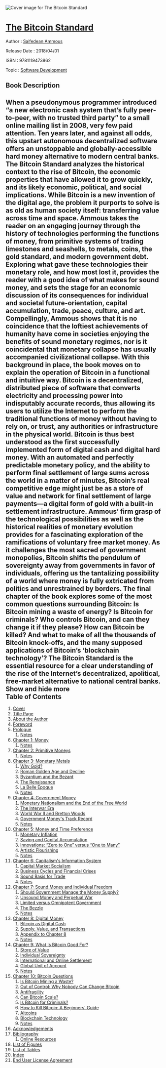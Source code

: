 ![Cover image for The Bitcoin Standard](https://imgdetail.ebookreading.net/cover/cover/20200215/EB9781119473862.jpg)

[The Bitcoin Standard](https://ebookreading.net/view/book/The+Bitcoin+Standard-EB9781119473862_1.html "The Bitcoin Standard")
====================================================================================================================

Author : [Saifedean Ammous](https://ebookreading.net/search/author/Saifedean+Ammous)

Release Date : 2018/04/01

ISBN : 9781119473862

Topic : [Software Development](https://ebookreading.net/search/category/software-development)

Book Description
-----------------

 When a pseudonymous programmer introduced “a new electronic cash system that’s fully peer-to-peer, with no trusted third party” to a small online mailing list in 2008, very few paid attention. Ten years later, and against all odds, this upstart autonomous decentralized software offers an unstoppable and globally-accessible hard money alternative to modern central banks. The Bitcoin Standard analyzes the historical context to the rise of Bitcoin, the economic properties that have allowed it to grow quickly, and its likely economic, political, and social implications.
While Bitcoin is a new invention of the digital age, the problem it purports to solve is as old as human society itself: transferring value across time and space. Ammous takes the reader on an engaging journey through the history of technologies performing the functions of money, from primitive systems of trading limestones and seashells, to metals, coins, the gold standard, and modern government debt. Exploring what gave these technologies their monetary role, and how most lost it, provides the reader with a good idea of what makes for sound money, and sets the stage for an economic discussion of its consequences for individual and societal future-orientation, capital accumulation, trade, peace, culture, and art. Compellingly, Ammous shows that it is no coincidence that the loftiest achievements of humanity have come in societies enjoying the benefits of sound monetary regimes, nor is it coincidental that monetary collapse has usually accompanied civilizational collapse.
With this background in place, the book moves on to explain the operation of Bitcoin in a functional and intuitive way. Bitcoin is a decentralized, distributed piece of software that converts electricity and processing power into indisputably accurate records, thus allowing its users to utilize the Internet to perform the traditional functions of money without having to rely on, or trust, any authorities or infrastructure in the physical world. Bitcoin is thus best understood as the first successfully implemented form of digital cash and digital hard money. With an automated and perfectly predictable monetary policy, and the ability to perform final settlement of large sums across the world in a matter of minutes, Bitcoin’s real competitive edge might just be as a store of value and network for final settlement of large payments—a digital form of gold with a built-in settlement infrastructure.
Ammous’ firm grasp of the technological possibilities as well as the historical realities of monetary evolution provides for a fascinating exploration of the ramifications of voluntary free market money. As it challenges the most sacred of government monopolies, Bitcoin shifts the pendulum of sovereignty away from governments in favor of individuals, offering us the tantalizing possibility of a world where money is fully extricated from politics and unrestrained by borders.
The final chapter of the book explores some of the most common questions surrounding Bitcoin: Is Bitcoin mining a waste of energy? Is Bitcoin for criminals? Who controls Bitcoin, and can they change it if they please? How can Bitcoin be killed? And what to make of all the thousands of Bitcoin knock-offs, and the many supposed applications of Bitcoin’s ‘blockchain technology’? The Bitcoin Standard is the essential resource for a clear understanding of the rise of the Internet’s decentralized, apolitical, free-market alternative to national central banks.
        Show and hide more                
Table of Contents
-----------------

1. [Cover](https://ebookreading.net/view/book/The+Bitcoin+Standard-EB9781119473862_1.html)
1. [Title Page](https://ebookreading.net/view/book/The+Bitcoin+Standard-EB9781119473862_3.html)
1. [About the Author](https://ebookreading.net/view/book/The+Bitcoin+Standard-EB9781119473862_6.html)
1. [Foreword](https://ebookreading.net/view/book/The+Bitcoin+Standard-EB9781119473862_7.html)
1. [Prologue](https://ebookreading.net/view/book/The+Bitcoin+Standard-EB9781119473862_8.html)
    1. [Notes](https://ebookreading.net/view/book/The+Bitcoin+Standard-EB9781119473862_8.html#notes)
1. [Chapter 1: Money](https://ebookreading.net/view/book/The+Bitcoin+Standard-EB9781119473862_9.html)
    1. [Notes](https://ebookreading.net/view/book/The+Bitcoin+Standard-EB9781119473862_9.html#notes)
1. [Chapter 2: Primitive Moneys](https://ebookreading.net/view/book/The+Bitcoin+Standard-EB9781119473862_10.html)
    1. [Notes](https://ebookreading.net/view/book/The+Bitcoin+Standard-EB9781119473862_10.html#notes)
1. [Chapter 3: Monetary Metals](https://ebookreading.net/view/book/The+Bitcoin+Standard-EB9781119473862_11.html)
    1. [Why Gold?](https://ebookreading.net/view/book/The+Bitcoin+Standard-EB9781119473862_11.html#head-2-3)
    1. [Roman Golden Age and Decline](https://ebookreading.net/view/book/The+Bitcoin+Standard-EB9781119473862_11.html#head-2-4)
    1. [Byzantium and the Bezant](https://ebookreading.net/view/book/The+Bitcoin+Standard-EB9781119473862_11.html#head-2-5)
    1. [The Renaissance](https://ebookreading.net/view/book/The+Bitcoin+Standard-EB9781119473862_11.html#head-2-6)
    1. [La Belle Époque](https://ebookreading.net/view/book/The+Bitcoin+Standard-EB9781119473862_11.html#head-2-7)
    1. [Notes](https://ebookreading.net/view/book/The+Bitcoin+Standard-EB9781119473862_11.html#notes)
1. [Chapter 4: Government Money](https://ebookreading.net/view/book/The+Bitcoin+Standard-EB9781119473862_12.html)
    1. [Monetary Nationalism and the End of the Free World](https://ebookreading.net/view/book/The+Bitcoin+Standard-EB9781119473862_12.html#head-2-9)
    1. [The Interwar Era](https://ebookreading.net/view/book/The+Bitcoin+Standard-EB9781119473862_12.html#head-2-10)
    1. [World War II and Bretton Woods](https://ebookreading.net/view/book/The+Bitcoin+Standard-EB9781119473862_12.html#head-2-11)
    1. [Government Money&#39;s Track Record](https://ebookreading.net/view/book/The+Bitcoin+Standard-EB9781119473862_12.html#head-2-12)
    1. [Notes](https://ebookreading.net/view/book/The+Bitcoin+Standard-EB9781119473862_12.html#notes)
1. [Chapter 5: Money and Time Preference](https://ebookreading.net/view/book/The+Bitcoin+Standard-EB9781119473862_13.html)
    1. [Monetary Inflation](https://ebookreading.net/view/book/The+Bitcoin+Standard-EB9781119473862_13.html#head-2-14)
    1. [Saving and Capital Accumulation](https://ebookreading.net/view/book/The+Bitcoin+Standard-EB9781119473862_13.html#head-2-15)
    1. [Innovations: “Zero to One” versus “One to Many”](https://ebookreading.net/view/book/The+Bitcoin+Standard-EB9781119473862_13.html#head-2-16)
    1. [Artistic Flourishing](https://ebookreading.net/view/book/The+Bitcoin+Standard-EB9781119473862_13.html#head-2-17)
    1. [Notes](https://ebookreading.net/view/book/The+Bitcoin+Standard-EB9781119473862_13.html#notes)
1. [Chapter 6: Capitalism&#39;s Information System](https://ebookreading.net/view/book/The+Bitcoin+Standard-EB9781119473862_14.html)
    1. [Capital Market Socialism](https://ebookreading.net/view/book/The+Bitcoin+Standard-EB9781119473862_14.html#head-2-19)
    1. [Business Cycles and Financial Crises](https://ebookreading.net/view/book/The+Bitcoin+Standard-EB9781119473862_14.html#head-2-20)
    1. [Sound Basis for Trade](https://ebookreading.net/view/book/The+Bitcoin+Standard-EB9781119473862_14.html#head-2-21)
    1. [Notes](https://ebookreading.net/view/book/The+Bitcoin+Standard-EB9781119473862_14.html#notes)
1. [Chapter 7: Sound Money and Individual Freedom](https://ebookreading.net/view/book/The+Bitcoin+Standard-EB9781119473862_15.html)
    1. [Should Government Manage the Money Supply?](https://ebookreading.net/view/book/The+Bitcoin+Standard-EB9781119473862_15.html#head-2-23)
    1. [Unsound Money and Perpetual War](https://ebookreading.net/view/book/The+Bitcoin+Standard-EB9781119473862_15.html#head-2-24)
    1. [Limited versus Omnipotent Government](https://ebookreading.net/view/book/The+Bitcoin+Standard-EB9781119473862_15.html#head-2-25)
    1. [The Bezzle](https://ebookreading.net/view/book/The+Bitcoin+Standard-EB9781119473862_15.html#head-2-26)
    1. [Notes](https://ebookreading.net/view/book/The+Bitcoin+Standard-EB9781119473862_15.html#notes)
1. [Chapter 8: Digital Money](https://ebookreading.net/view/book/The+Bitcoin+Standard-EB9781119473862_16.html)
    1. [Bitcoin as Digital Cash](https://ebookreading.net/view/book/The+Bitcoin+Standard-EB9781119473862_16.html#head-2-28)
    1. [Supply, Value, and Transactions](https://ebookreading.net/view/book/The+Bitcoin+Standard-EB9781119473862_16.html#head-2-29)
    1. [Appendix to Chapter 8](https://ebookreading.net/view/book/The+Bitcoin+Standard-EB9781119473862_16.html#head-2-30)
    1. [Notes](https://ebookreading.net/view/book/The+Bitcoin+Standard-EB9781119473862_16.html#notes)
1. [Chapter 9: What Is Bitcoin Good For?](https://ebookreading.net/view/book/The+Bitcoin+Standard-EB9781119473862_17.html)
    1. [Store of Value](https://ebookreading.net/view/book/The+Bitcoin+Standard-EB9781119473862_17.html#head-2-32)
    1. [Individual Sovereignty](https://ebookreading.net/view/book/The+Bitcoin+Standard-EB9781119473862_17.html#head-2-33)
    1. [International and Online Settlement](https://ebookreading.net/view/book/The+Bitcoin+Standard-EB9781119473862_17.html#head-2-34)
    1. [Global Unit of Account](https://ebookreading.net/view/book/The+Bitcoin+Standard-EB9781119473862_17.html#head-2-35)
    1. [Notes](https://ebookreading.net/view/book/The+Bitcoin+Standard-EB9781119473862_17.html#notes)
1. [Chapter 10: Bitcoin Questions](https://ebookreading.net/view/book/The+Bitcoin+Standard-EB9781119473862_18.html)
    1. [Is Bitcoin Mining a Waste?](https://ebookreading.net/view/book/The+Bitcoin+Standard-EB9781119473862_18.html#head-2-37)
    1. [Out of Control: Why Nobody Can Change Bitcoin](https://ebookreading.net/view/book/The+Bitcoin+Standard-EB9781119473862_18.html#head-2-38)
    1. [Antifragility](https://ebookreading.net/view/book/The+Bitcoin+Standard-EB9781119473862_18.html#head-2-39)
    1. [Can Bitcoin Scale?](https://ebookreading.net/view/book/The+Bitcoin+Standard-EB9781119473862_18.html#head-2-40)
    1. [Is Bitcoin for Criminals?](https://ebookreading.net/view/book/The+Bitcoin+Standard-EB9781119473862_18.html#head-2-41)
    1. [How to Kill Bitcoin: A Beginners&#39; Guide](https://ebookreading.net/view/book/The+Bitcoin+Standard-EB9781119473862_18.html#head-2-42)
    1. [Altcoins](https://ebookreading.net/view/book/The+Bitcoin+Standard-EB9781119473862_18.html#head-2-43)
    1. [Blockchain Technology](https://ebookreading.net/view/book/The+Bitcoin+Standard-EB9781119473862_18.html#head-2-44)
    1. [Notes](https://ebookreading.net/view/book/The+Bitcoin+Standard-EB9781119473862_18.html#notes)
1. [Acknowledgements](https://ebookreading.net/view/book/The+Bitcoin+Standard-EB9781119473862_19.html)
1. [Bibliography](https://ebookreading.net/view/book/The+Bitcoin+Standard-EB9781119473862_20.html)
    1. [Online Resources](https://ebookreading.net/view/book/The+Bitcoin+Standard-EB9781119473862_20.html#bref-bibsec-0002)
1. [List of Figures](https://ebookreading.net/view/book/The+Bitcoin+Standard-EB9781119473862_21.html)
1. [List of Tables](https://ebookreading.net/view/book/The+Bitcoin+Standard-EB9781119473862_22.html)
1. [Index](https://ebookreading.net/view/book/The+Bitcoin+Standard-EB9781119473862_23.html)
1. [End User License Agreement](https://ebookreading.net/view/book/The+Bitcoin+Standard-EB9781119473862_24.html)
